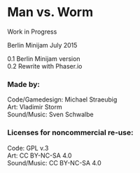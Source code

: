 # Man vs. Worm

Work in Progress

Berlin Minijam July 2015

0.1 Berlin Minijam version  
0.2 Rewrite with Phaser.io  

### Made by:
Code/Gamedesign: Michael Straeubig  
Art: Vladimir Storm  
Sound/Music: Sven Schwalbe  

### Licenses for noncommercial re-use:
Code: GPL v.3  
Art: CC BY-NC-SA 4.0  
Sound/Music: CC BY-NC-SA 4.0  


